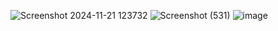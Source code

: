 ![Screenshot 2024-11-21 123732](https://github.com/user-attachments/assets/fd56d761-256a-4b90-af0a-2a4f39088a4b)
![Screenshot (531)](https://github.com/user-attachments/assets/1d0fbfa8-b52b-4398-9f65-af626292fddc)
![image](https://github.com/user-attachments/assets/002c563e-80db-492c-a9da-f4a18bd12d3e)

